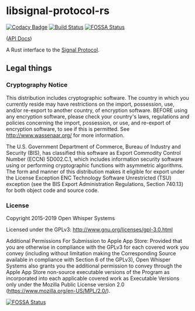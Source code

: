 # libsignal-protocol-rs

[![Codacy Badge](https://api.codacy.com/project/badge/Grade/82a990f6d0b441038ff00c11a685b876)](https://app.codacy.com/app/shekohex/libsignal-protocol-rs?utm_source=github.com&utm_medium=referral&utm_content=Michael-F-Bryan/libsignal-protocol-rs&utm_campaign=Badge_Grade_Settings)
[![Build Status](https://travis-ci.com/Michael-F-Bryan/libsignal-protocol-rs.svg?branch=master)](https://travis-ci.com/Michael-F-Bryan/libsignal-protocol-rs)
[![FOSSA Status](https://app.fossa.io/api/projects/git%2Bgithub.com%2FMichael-F-Bryan%2Flibsignal-protocol-rs.svg?type=shield)](https://app.fossa.io/projects/git%2Bgithub.com%2FMichael-F-Bryan%2Flibsignal-protocol-rs?ref=badge_shield)

([API Docs])

A Rust interface to the [Signal Protocol][upstream].

## Legal things

### Cryptography Notice

This distribution includes cryptographic software. The country in which you
currently reside may have restrictions on the import, possession, use, and/or
re-export to another country, of encryption software. BEFORE using any
encryption software, please check your country's laws, regulations and
policies concerning the import, possession, or use, and re-export of
encryption software, to see if this is permitted. See
<http://www.wassenaar.org/> for more information.

The U.S. Government Department of Commerce, Bureau of Industry and Security
(BIS), has classified this software as Export Commodity Control Number (ECCN)
5D002.C.1, which includes information security software using or performing
cryptographic functions with asymmetric algorithms. The form and manner of
this distribution makes it eligible for export under the License Exception
ENC Technology Software Unrestricted (TSU) exception (see the BIS Export
Administration Regulations, Section 740.13) for both object code and source
code.

### License

Copyright 2015-2019 Open Whisper Systems

Licensed under the GPLv3: http://www.gnu.org/licenses/gpl-3.0.html

Additional Permissions For Submission to Apple App Store: Provided that you
are otherwise in compliance with the GPLv3 for each covered work you convey
(including without limitation making the Corresponding Source available in
compliance with Section 6 of the GPLv3), Open Whisper Systems also grants you
the additional permission to convey through the Apple App Store non-source
executable versions of the Program as incorporated into each applicable
covered work as Executable Versions only under the Mozilla Public License
version 2.0 (https://www.mozilla.org/en-US/MPL/2.0/).

[![FOSSA Status](https://app.fossa.io/api/projects/git%2Bgithub.com%2FMichael-F-Bryan%2Flibsignal-protocol-rs.svg?type=large)](https://app.fossa.io/projects/git%2Bgithub.com%2FMichael-F-Bryan%2Flibsignal-protocol-rs?ref=badge_large)

[API Docs]: https://michael-f-bryan.github.io/libsignal-protocol-rs
[upstream]: https://github.com/signalapp/libsignal-protocol-c